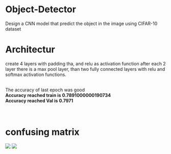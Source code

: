 # Object-Detector
Design a CNN model that predict the object in the image using CIFAR-10 dataset

# **Architectur**<br />

create 4 layers with padding tha, and relu as
activation function after each 2 layer there is a max pool layer, than two fully connected layers
with relu and softmax activation functions.

<br /> The accuracy of last epoch was good <br />
**Accuracy reached train is 0.7891000000190734** <br />
**Accuracy reached Val is 0.7971** <br />

# <br /> **confusing matrix** <br />
![](ConfusingMatrix.JPG)
![](ACC.JPG)


